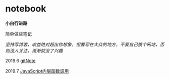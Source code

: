 # notebook
**小白行进路**

简单做些笔记

*坚持写博客，收益绝对超出你想象，但要写在大众的地方，不要自己搞个网站，否则没人关注，渐渐就没了兴趣*

2019.6 [gitNote](/gitNote.md)

2019.7 [JavaScript内层函数调用](https://github.com/sadoreko/sadoreko.github.io/blob/master/JavaScript%E7%9B%B8%E5%85%B3.md)
